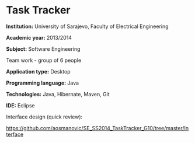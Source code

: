 # Task Tracker 

**Institution:** University of Sarajevo, Faculty of Electrical Engineering

**Academic year:** 2013/2014

**Subject:** Software Engineering

Team work - group of 6 people

**Application type:** Desktop

**Programming language:** Java

**Technologies:** Java, Hibernate, Maven, Git

**IDE:** Eclipse


Interface design (quick review):

https://github.com/aosmanovic/SE_SS2014_TaskTracker_G10/tree/master/Interface
